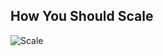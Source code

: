 ## How You Should Scale



![Scale](slides/resources/images/how-you-should-scale.png "Scale") <!-- .element: style="max-width:70%;height:auto;" -->
